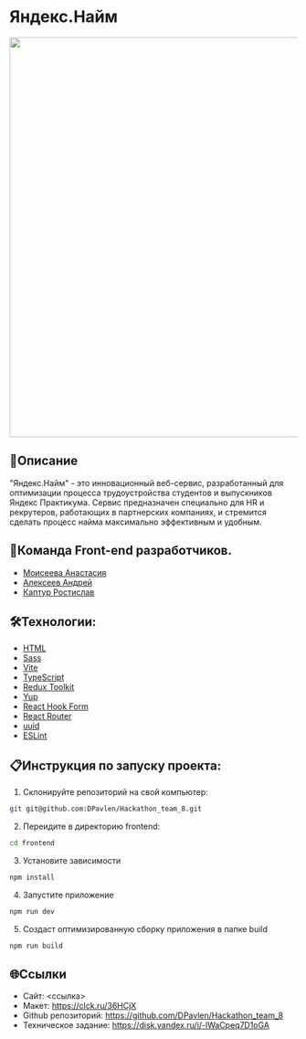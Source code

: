 # Яндекс.Найм

<img src="https://i.ibb.co/ZLHjJpJ/start.jpg" width="700px">

## 📖Описание

"Яндекс.Найм" - это инновационный веб-сервис, разработанный для оптимизации процесса трудоустройства студентов и выпускников Яндекс Практикума. Сервис предназначен специально для HR и рекрутеров, работающих в партнерских компаниях, и стремится сделать процесс найма максимально эффективным и удобным.

## 💪Команда Front-end разработчиков.

+ [Моисеева Анастасия](https://github.com/AnastasiaMoiseeva0)
+ [Алексеев Андрей](https://github.com/cipher24)
+ [Каптур Ростислав](https://github.com/rastereo)

## 🛠️Технологии:

+ [HTML](https://html.spec.whatwg.org)
+ [Sass](https://sass-lang.com)
+ [Vite](https://vitejs.dev)
+ [TypeScript](https://www.typescriptlang.org)
+ [Redux Toolkit](https://redux-toolkit.js.org)
+ [Yup](https://github.com/jquense/yup)
+ [React Hook Form](https://github.com/jquense/yup)
+ [React Router](https://reactrouter.com/en/main)
+ [uuid](https://clerk.com/blog/generating-and-using-uuids-in-react?utm_source=www.google.com&utm_medium=referral&utm_campaign=none)
+ [ESLint](https://eslint.org/)

## 📋Инструкция по запуску проекта:

1. Склонируйте репозиторий на свой компьютер:
```bash
git git@github.com:DPavlen/Hackathon_team_8.git
```
2. Переидите в директорию frontend:
```bash
cd frontend
```
3. Установите зависимости
```bash
npm install
```
4. Запустите приложение
```bash
npm run dev
```
5. Создаст оптимизированную сборку приложения в папке build
```bash
npm run build
```

## 🌐Ссылки

+ Сайт: <ссылка>
+ Макет: https://clck.ru/36HCjX
+ Github репозиторий: https://github.com/DPavlen/Hackathon_team_8
+ Техническое задание: https://disk.yandex.ru/i/-lWaCpeq7D1oGA
